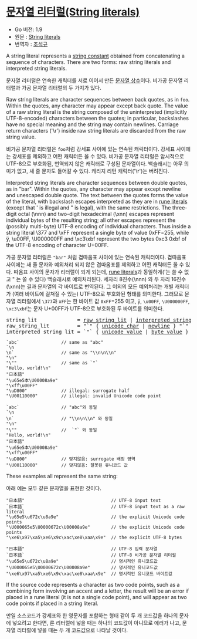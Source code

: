 # [문자열 리터럴(String literals)](#string-literals)

 * Go 버전: 1.9
 * 원문 : [String literals](https://golang.org/ref/spec#String_literals)
 * 번역자 : [조석규](@ezaurum)

A string literal represents a [string constant](/Constants/) obtained from concatenating a sequence of characters. There are two forms: raw string literals and interpreted string literals.

문자열 리터럴은 연속한 캐릭터를 서로 이어서 만든 [문자열 상수](/Constants/)이다. 비가공 문자열 리터럴과 가공 문자열 리터럴의 두 가지가 있다.

Raw string literals are character sequences between back quotes, as in `foo`. Within the quotes, any character may appear except back quote. The value of a raw string literal is the string composed of the uninterpreted (implicitly UTF-8-encoded) characters between the quotes; in particular, backslashes have no special meaning and the string may contain newlines. Carriage return characters ('\r') inside raw string literals are discarded from the raw string value.

비가공 문자열 리터럴은 `foo`처럼 강세표 사이에 있는 연속된 캐릭터이다. 강세표 사이에는 강세표를 제외하고 어떤 캐릭터든 올 수 있다. 비가공 문자열 리터럴은 암시적으로 UTF-8으로 부호화된, 번역되지 않은 캐릭터로 구성된 문자열이다. 백슬래시는 아무 의미가 없고, 새 줄 문자도 들어갈 수 있다. 캐리지 리턴 캐릭터('\r')는 버려진다.

Interpreted string literals are character sequences between double quotes, as in "bar". Within the quotes, any character may appear except newline and unescaped double quote. The text between the quotes forms the value of the literal, with backslash escapes interpreted as they are in [rune literals](/Lexical%20elements/rune_literals.html) (except that \' is illegal and \" is legal), with the same restrictions. The three-digit octal (\nnn) and two-digit hexadecimal (\xnn) escapes represent individual bytes of the resulting string; all other escapes represent the (possibly multi-byte) UTF-8 encoding of individual characters. Thus inside a string literal \377 and \xFF represent a single byte of value 0xFF=255, while ÿ, \u00FF, \U000000FF and \xc3\xbf represent the two bytes 0xc3 0xbf of the UTF-8 encoding of character U+00FF.

가공 문자열 리터럴은 `"bar"` 처럼 겹따옴표 사이에 있는 연속된 캐릭터이다. 겹따옴표 사이에는 새 줄 문자와 예외처리 되지 않은 겹따옴표를 제외하고 어떤 캐릭터든 올 수 있다. 따옴표 사이의 문자가 리터럴이 되게 되는데, [rune literals](/Lexical%20elements/rune_literals.html)과 동일하게(\'는 쓸 수 없고 \" 는 쓸 수 있다) 백슬래시로 예외처리된다. 세자리 8진수(\nnn) 와 두 자리 16진수(\xnn)는 결과 문자열의 각 바이트로 번역된다. 그 이외의 모든 예외처리는 개별 캐릭터가 (여러 바이트에 걸쳐질 수 있는) UTF-8으로 부호화된 형태를 의미한다. 그러므로 문자열 리터럴에서 `\377`과 `xFF`는 한 바이트 값 `0xFF`=255 이고, `ÿ`, `\u00FF`, `\U000000FF`, `\xc3\xbf`는 문자 U+00FF가 UTF-8으로 부호화된 두 바이트를 의미한다.

<pre>
<a id="string_lit">string_lit</a>             = <a href="#raw_string_lit">raw_string_lit</a> | <a href="#interpreted_string_lit">interpreted_string_lit</a> .
<a id="raw_string_lit">raw_string_lit</a>         = "`" { <a href="/Source%20code%20representation/characters.html#unicode_char">unicode_char</a> | <a href="/Source%20code%20representation/characters.html#newline">newline</a> } "`" .
<a id="interpreted_string_lit">interpreted_string_lit</a> = `"` { <a href="/Lexical%20elements/rune_literals.html#unicode_value">unicode_value</a> | <a href="/Lexical%20elements/rune_literals.html#byte_value">byte_value</a> } `"` .
</pre>

```
`abc`                // same as "abc"
`\n
\n`                  // same as "\\n\n\\n"
"\n"
"\""                 // same as `"`
"Hello, world!\n"
"日本語"
"\u65e5本\U00008a9e"
"\xff\u00FF"
"\uD800"             // illegal: surrogate half
"\U00110000"         // illegal: invalid Unicode code point
```

```
`abc`                // "abc"와 동일
`\n
\n`                  // "\\n\n\\n" 와 동일
"\n"
"\""                 //  `"` 와 동일
"Hello, world!\n"
"日本語"
"\u65e5本\U00008a9e"
"\xff\u00FF"
"\uD800"             // 맞지않음: surrogate 배정 영역
"\U00110000"         // 맞지않음: 잘못된 유니코드 값
```

These examples all represent the same string:

아래 예는 모두 같은 문자열을 표현한 것이다.

```
"日本語"                                 // UTF-8 input text
`日本語`                                 // UTF-8 input text as a raw literal
"\u65e5\u672c\u8a9e"                    // the explicit Unicode code points
"\U000065e5\U0000672c\U00008a9e"        // the explicit Unicode code points
"\xe6\x97\xa5\xe6\x9c\xac\xe8\xaa\x9e"  // the explicit UTF-8 bytes
```

```
"日本語"                                 // UTF-8 입력 문자열
`日本語`                                 // UTF-8 비가공 문자열 리터럴
"\u65e5\u672c\u8a9e"                    // 명시적인 유니코드값
"\U000065e5\U0000672c\U00008a9e"        // 명시적인 유니코드값
"\xe6\x97\xa5\xe6\x9c\xac\xe8\xaa\x9e"  // 명시적인 유니코드 바이트값
```

If the source code represents a character as two code points, such as a combining form involving an accent and a letter, the result will be an error if placed in a rune literal (it is not a single code point), and will appear as two code points if placed in a string literal.

만일 소스코드가 강세표와 한 영문자를 포함하는 형태 같이 두 개 코드값을 하나의 문자에 넣으려고 한다면, 룬 리터럴에 넣을 때는 하나의 코드값이 아니므로 에러가 나고, 문자열 리터럴에 넣을 때는 두 개 코드값으로 나타날 것이다.
